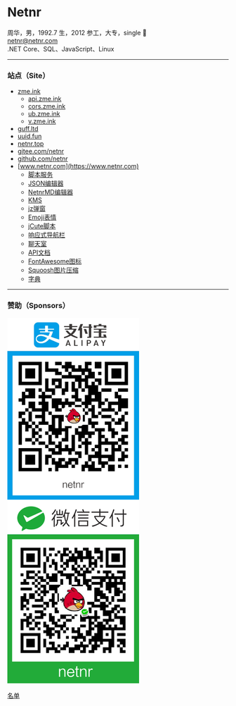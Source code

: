 # Netnr
周华，男，1992.7 生，2012 参工，大专，single 🤣  
netnr@netnr.com  
.NET Core、SQL、JavaScript、Linux

---

### 站点（Site）
- [zme.ink](https://zme.ink)
    - [api.zme.ink](https://api.zme.ink "API")
    - [cors.zme.ink](https://cors.zme.ink "跨域请求代理")
    - [ub.zme.ink](http://ub.zme.ink "浏览器升级提示")
    - [v.zme.ink](https://v.zme.ink "VIP视频")
- [guff.ltd](https://guff.ltd "尬服")
- [uuid.fun](https://uuid.fun "书签")
- [netnr.top](https://netnr.top)
- [gitee.com/netnr](https://gitee.com/netnr)
- [github.com/netnr](https://github.com/netnr)
- [www.netnr.com](https://www.netnr.com)
    - [脚本服务](https://ss.netnr.com)
    - [JSON编辑器](https://json.netnr.com)
    - [NetnrMD编辑器](https://md.netnr.com "Markdown编辑器")
    - [KMS](https://kms.netnr.com "Windows激活服务")
    - [jz弹窗](https://jz.netnr.com "一个轻量、简单的弹窗插件")
    - [Emoji表情](https://emoji.netnr.com)
    - [jCute脚本](https://jcute.netnr.com)
    - [响应式导航栏](https://nav.netnr.com)
    - [聊天室](https://chat.netnr.com)
    - [API文档](https://ad.netnr.com "帮助文档")
    - [FontAwesome图标](https://fa.netnr.com "Font Awesome 镜像")
    - [Squoosh图片压缩](https://tiny.netnr.com)
    - [字典](https://zidian.netnr.com "字、词、成语")

---

### 赞助（Sponsors）
<img src="static/donate/alipay.jpg" alt="支付宝" title="支付宝" width="300" />
<img src="static/donate/wechat.jpg" alt="微信" title="微信" width="300" />

[名单](SPONSORS.md)
